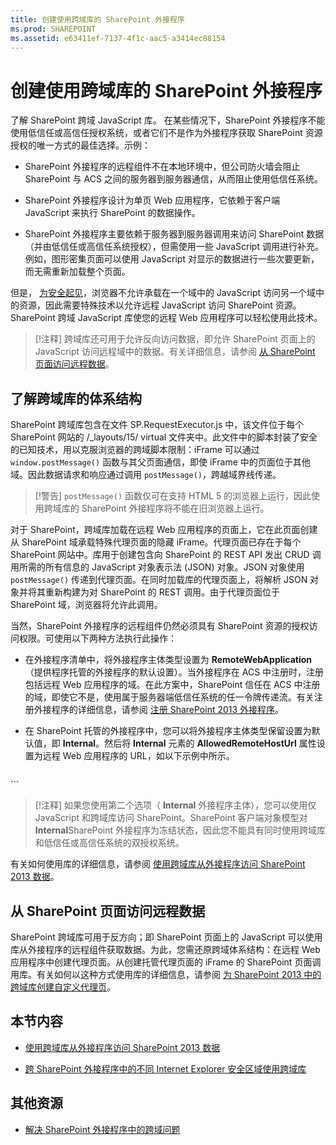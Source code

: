 ```yaml
---
title: 创建使用跨域库的 SharePoint 外接程序
ms.prod: SHAREPOINT
ms.assetid: e63411ef-7137-4f1c-aac5-a3414ec88154
---
```



# 创建使用跨域库的 SharePoint 外接程序
了解 SharePoint 跨域 JavaScript 库。
在某些情况下，SharePoint 外接程序不能使用低信任或高信任授权系统，或者它们不是作为外接程序获取 SharePoint 资源授权的唯一方式的最佳选择。示例：
  
    
    


- SharePoint 外接程序的远程组件不在本地环境中，但公司防火墙会阻止 SharePoint 与 ACS 之间的服务器到服务器通信，从而阻止使用低信任系统。
    
  
- SharePoint 外接程序设计为单页 Web 应用程序，它依赖于客户端 JavaScript 来执行 SharePoint 的数据操作。
    
  
- SharePoint 外接程序主要依赖于服务器到服务器调用来访问 SharePoint 数据（并由低信任或高信任系统授权），但需使用一些 JavaScript 调用进行补充。例如，图形密集页面可以使用 JavaScript 对显示的数据进行一些次要更新，而无需重新加载整个页面。
    
  

但是， [为安全起见](http://msdn.microsoft.com/zh-cn/library/cc709423%28v=vs.85%29.aspx)，浏览器不允许承载在一个域中的 JavaScript 访问另一个域中的资源，因此需要特殊技术以允许远程 JavaScript 访问 SharePoint 资源。SharePoint 跨域 JavaScript 库使您的远程 Web 应用程序可以轻松使用此技术。
  
    
    


> [!注释]
> 跨域库还可用于允许反向访问数据，即允许 SharePoint 页面上的 JavaScript 访问远程域中的数据。有关详细信息，请参阅 [从 SharePoint 页面访问远程数据](#ReverseDirection)。 
  
    
    


## 了解跨域库的体系结构

SharePoint 跨域库包含在文件 SP.RequestExecutor.js 中，该文件位于每个 SharePoint 网站的 /_layouts/15/ virtual 文件夹中。此文件中的脚本封装了安全的已知技术，用以克服浏览器的跨域脚本限制：iFrame 可以通过  `window.postMessage()` 函数与其父页面通信，即使 iFrame 中的页面位于其他域。因此数据请求和响应通过调用 `postMessage()`，跨越域界线传递。
  
    
    

> [!警告]
>  `postMessage()` 函数仅可在支持 HTML 5 的浏览器上运行，因此使用跨域库的 SharePoint 外接程序将不能在旧浏览器上运行。
  
    
    

对于 SharePoint，跨域库加载在远程 Web 应用程序的页面上，它在此页面创建从 SharePoint 域承载特殊代理页面的隐藏 iFrame。代理页面已存在于每个 SharePoint 网站中。库用于创建包含向 SharePoint 的 REST API 发出 CRUD 调用所需的所有信息的 JavaScript 对象表示法 (JSON) 对象。JSON 对象使用  `postMessage()` 传递到代理页面。在同时加载库的代理页面上，将解析 JSON 对象并将其重新构建为对 SharePoint 的 REST 调用。由于代理页面位于 SharePoint 域，浏览器将允许此调用。
  
    
    
当然，SharePoint 外接程序的远程组件仍然必须具有 SharePoint 资源的授权访问权限。可使用以下两种方法执行此操作：
  
    
    

- 在外接程序清单中，将外接程序主体类型设置为 **RemoteWebApplication**（提供程序托管的外接程序的默认设置）。当外接程序在 ACS 中注册时，注册包括远程 Web 应用程序的域。在此方案中，SharePoint 信任在 ACS 中注册的域，即使它不是，使用属于服务器端低信任系统的任一令牌传递流。有关注册外接程序的详细信息，请参阅 [注册 SharePoint 2013 外接程序](register-sharepoint-add-ins-2013.md)。 
    
  
- 在 SharePoint 托管的外接程序中，您可以将外接程序主体类型保留设置为默认值，即 **Internal**。然后将 **Internal** 元素的 **AllowedRemoteHostUrl** 属性设置为远程 Web 应用程序的 URL，如以下示例中所示。
    
  ```
  
<AppPrincipal>
  <Internal AllowedRemoteHostUrl="https://example.com/Home.html" />
</AppPrincipal>
  ```


> [!注释]
> 如果您使用第二个选项（ **Internal** 外接程序主体），您可以使用仅 JavaScript 和跨域库访问 SharePoint。SharePoint 客户端对象模型对 **Internal**SharePoint 外接程序为冻结状态，因此您不能具有同时使用跨域库和低信任或高信任系统的双授权系统。 
  
    
    

有关如何使用库的详细信息，请参阅 [使用跨域库从外接程序访问 SharePoint 2013 数据](access-sharepoint-2013-data-from-add-ins-using-the-cross-domain-library.md)。
  
    
    

## 从 SharePoint 页面访问远程数据
<a name="ReverseDirection"> </a>

SharePoint 跨域库可用于反方向；即 SharePoint 页面上的 JavaScript 可以使用库从外接程序的远程组件获取数据。为此，您需还原跨域体系结构：在远程 Web 应用程序中创建代理页面。从创建托管代理页面的 iFrame 的 SharePoint 页面调用库。有关如何以这种方式使用库的详细信息，请参阅 [为 SharePoint 2013 中的跨域库创建自定义代理页](create-a-custom-proxy-page-for-the-cross-domain-library-in-sharepoint-2013.md)。
  
    
    

## 本节内容
<a name="ReverseDirection"> </a>


-  [使用跨域库从外接程序访问 SharePoint 2013 数据](access-sharepoint-2013-data-from-add-ins-using-the-cross-domain-library.md)
    
  
-  [跨 SharePoint 外接程序中的不同 Internet Explorer 安全区域使用跨域库](work-with-the-cross-domain-library-across-different-internet-explorer-security-z.md)
    
  

## 其他资源
<a name="ReverseDirection"> </a>


-  [解决 SharePoint 外接程序中的跨域问题](http://blogs.msdn.com/b/officeapps/archive/2012/11/29/solving-cross-domain-problems-in-apps-for-sharepoint.aspx)
    
  

